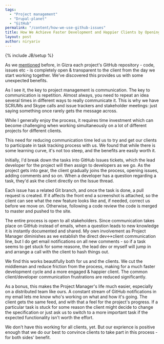 ```yaml
---
tags: 
  - "Project management"
  - "Drupal-planet"
  - "GitHub"
permalink: "/content/how-we-use-github-issues"
title: How We Achieve Faster Development and Happier Clients by Opening Our GitHub Issues
layout: post
author: niryariv
---
```

{% include JB/setup %}

As we [mentioned](http://www.gizra.com/content/the-gizra-way/) before, in Gizra each project's GitHub repository - code, issues etc - is completely open & transparent to the client from the day we start working together. We've discovered this provides us with some unexpected benefits.

<!-- more -->

As I see it, the key to project management is communication. The key to communication is repetition. Almost always, you need to repeat an idea several times in different ways to really communicate it. This is why we have SCRUMs and Skype calls and issue trackers and stakeholder meetings: just saying something once rarely gets the message across.

While I generally enjoy the process, it requires time investment which can become challenging when working simultaneously on a lot of different projects for different clients.

This need for reducing communication time led us to try and get our clients to participate in task tracking process with us. We found that while there is some learning curve, it's not too steep, and the benefits are easily worth it.

Initially, I'd break down the tasks into GitHub Issues tickets, which the lead developer for the project will then assign to developers as we go. As the project gets into gear, the client gradually joins the process, opening issues, adding comments and so on. When a developer has a question regarding a task, they'd ask the client directly on the Issue thread. 

Each issue has a related Git branch, and once the task is done, a pull request is created. If it affects the front end a screenshot is attached, so the client can see what the new feature looks like and, if needed, correct us before we move on. Otherwise, following a code review the code is merged to master and pushed to the site.

The entire process is open to all stakeholders. Since communication takes place on GitHub instead of emails, when a question leads to new knowledge it is instantly documented and shared. My own involvement as Project Manager diminishes as we establish the direct dev<->client communication line, but I do get email notifications on all new comments - so if a task seems to get stuck for some reasone, the lead dev or myself will jump in and arrange a call with the client to hash things out.

We find this works beautifully both for us and the clients. We cut the middleman and reduce friction from the process, making for a much faster development cycle and a more engaged & happier client. The common client/developer communication frustrations are reduced significantly.

As a bonus, this makes the Project Manager's life much easier, especially on a distributed team like ours. A constant stream of GitHub notifications in my email lets me know who's working on what and how it's going. The client gets the same feed, and with that a feel for the project's progress. If a particular task is stuck for some reason the client might decide to change the specification or just ask us to switch to a more important task if the expected functionality isn't worth the effort.

We don't have this working for all clients, yet. But our exprience is positive enough that we do our best to convince clients to take part in this process - for both sides' benefit.
